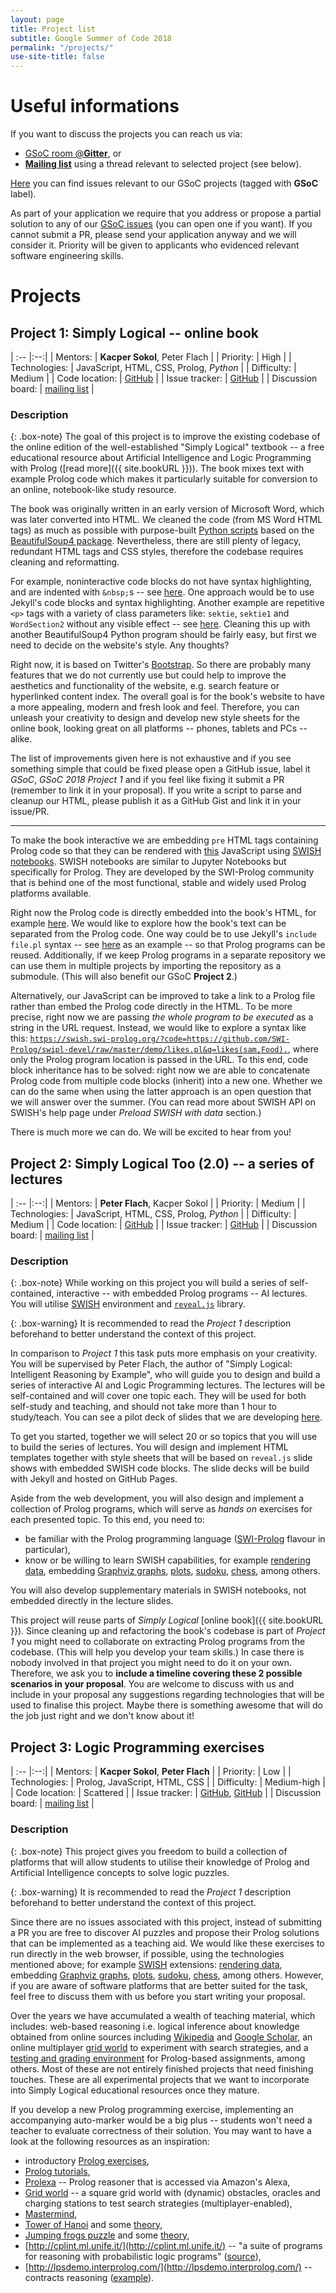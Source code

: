 ```yaml
---
layout: page
title: Project list
subtitle: Google Summer of Code 2018
permalink: "/projects/"
use-site-title: false
---
```


# Useful informations #
If you want to discuss the projects you can reach us via:
* [GSoC room @**Gitter**](https://gitter.im/simply-logical/GSoC?utm_source=share-link&utm_medium=link&utm_campaign=share-link), or
* [**Mailing list**](https://groups.google.com/forum/#!forum/simply-logical) using a thread relevant to selected project (see below).

[Here](https://github.com/issues?utf8=%E2%9C%93&q=is%3Aopen+is%3Aissue+archived%3Afalse+user%3Asimply-logical+label%3AGSoC) you can find issues relevant to our GSoC projects (tagged with **GSoC** label).

As part of your application we require that you address or propose a partial solution to any of our [GSoC issues](https://github.com/issues?utf8=%E2%9C%93&q=is%3Aopen+is%3Aissue+archived%3Afalse+user%3Asimply-logical+label%3AGSoC) (you can open one if you want). If you cannot submit a PR, please send your application anyway and we will consider it. Priority will be given to applicants who evidenced relevant software engineering skills.

# Projects #
## Project 1: Simply Logical -- online book ##

| :-- |:--:|
| Mentors: | **Kacper Sokol**, Peter Flach |
| Priority: | High |
| Technologies: | JavaScript, HTML, CSS, Prolog, *Python* |
| Difficulty: | Medium |
| Code location: | [GitHub](https://github.com/simply-logical/simply-logical) |
| Issue tracker: | [GitHub](https://github.com/issues?utf8=%E2%9C%93&q=is%3Aopen+is%3Aissue+archived%3Afalse+user%3Asimply-logical+label%3A%22GSoC+2018+Project+1%22) |
| Discussion board: | [mailing list](https://groups.google.com/forum/#!topic/simply-logical/LRwGX1V1y28) |

### Description ###

{: .box-note}
The goal of this project is to improve the existing codebase of the online edition of the well-established "Simply Logical" textbook -- a free educational resource about Artificial Intelligence and Logic Programming with Prolog ([read more]({{ site.bookURL }})). The book mixes text with example Prolog code which makes it particularly suitable for conversion to an online, notebook-like study resource. 

The book was originally written in an early version of Microsoft Word, which was later converted into HTML. We cleaned the code (from MS Word HTML tags) as much as possible with purpose-built [Python scripts](https://gist.github.com/So-Cool/cdf7b693f7cfdd5f8a65) based on the [BeautifulSoup4 package](https://www.crummy.com/software/BeautifulSoup/). Nevertheless, there are still plenty of legacy, redundant HTML tags and CSS styles, therefore the codebase requires cleaning and reformatting.

For example, noninteractive code blocks do not have syntax highlighting, and are indented with `&nbsp;`s -- see [here](https://github.com/simply-logical/simply-logical/blob/master/part_i.html#L945). One approach would be to use Jekyll's code blocks and syntax highlighting. Another example are repetitive `<p>` tags with a variety of class parameters like: `sektie`, `sektie1` and `WordSection2` without any visible effect -- see [here](https://github.com/flach/simply-logical/blob/master/part_i.html#L15). Cleaning this up with another BeautifulSoup4 Python program should be fairly easy, but first we need to decide on the website's style. Any thoughts?

Right now, it is based on Twitter's [Bootstrap](https://getbootstrap.com/). So there are probably many features that we do not currently use but could help to improve the aesthetics and functionality of the website, e.g. search feature or hyperlinked content index. The overall goal is for the book's website to have a more appealing, modern and fresh look and feel. Therefore, you can unleash your creativity to design and develop new style sheets for the online book, looking great on all platforms -- phones, tablets and PCs -- alike.

The list of improvements given here is not exhaustive and if you see something simple that could be fixed please open a GitHub issue, label it *GSoC*, *GSoC 2018 Project 1* and if you feel like fixing it submit a PR (remember to link it in your proposal). If you write a script to parse and cleanup our HTML, please publish it as a GitHub Gist and link it in your issue/PR.

---

To make the book interactive we are embedding `pre` HTML tags containing Prolog code so that they can be rendered with [this](https://github.com/simply-logical/simply-logical/blob/master/bootstrap/js/lpn.js) JavaScript using [SWISH notebooks](https://swish.swi-prolog.org/). SWISH notebooks are similar to Jupyter Notebooks but specifically for Prolog. They are developed by the SWI-Prolog community that is behind one of the most functional, stable and widely used Prolog platforms available.

Right now the Prolog code is directly embedded into the book's HTML, for example [here](https://github.com/simply-logical/simply-logical/blob/master/part_i.html#L48). We would like to explore how the book's text can be separated from the Prolog code. One way could be to use Jekyll's `include file.pl` syntax -- see [here](https://github.com/COMS30106/labs/blob/master/index.html#L30) as an example -- so that Prolog programs can be reused. Additionally, if we keep Prolog programs in a separate repository we can use them in multiple projects by importing the repository as a submodule. (This will also benefit our GSoC **Project 2**.)

Alternatively, our JavaScript can be improved to take a link to a Prolog file rather than embed the Prolog code directly in the HTML. To be more precise, right now we are passing *the whole program to be executed* as a string in the URL request. Instead, we would like to explore a syntax like this: [`https://swish.swi-prolog.org/?code=https://github.com/SWI-Prolog/swipl-devel/raw/master/demo/likes.pl&q=likes(sam,Food).`](https://swish.swi-prolog.org/?code=https://github.com/SWI-Prolog/swipl-devel/raw/master/demo/likes.pl&q=likes(sam,Food).), where only the Prolog program location is passed in the URL. To this end, code block inheritance has to be solved: right now we are able to concatenate Prolog code from multiple code blocks (inherit) into a new one. Whether we can do the same when using the latter approach is an open question that we will answer over the summer. (You can read more about SWISH API on SWISH's help page under *Preload SWISH with data* section.)

There is much more we can do. We will be excited to hear from you!

## Project 2: Simply Logical Too (2.0) -- a series of lectures ##

| :-- |:--:|
| Mentors: | **Peter Flach**, Kacper Sokol |
| Priority: | Medium |
| Technologies: | JavaScript, HTML, CSS, Prolog, *Python* |
| Difficulty: | Medium |
| Code location: | [GitHub](https://github.com/simply-logical/simply-logical-too) |
| Issue tracker: | [GitHub](https://github.com/issues?utf8=%E2%9C%93&q=is%3Aopen+is%3Aissue+archived%3Afalse+user%3Asimply-logical+label%3A%22GSoC+2018+Project+2%22) |
| Discussion board: | [mailing list](https://groups.google.com/forum/#!topic/simply-logical/BjOmNUz6VJc) |

### Description ###

{: .box-note}
While working on this project you will build a series of self-contained, interactive -- with embedded Prolog programs -- AI lectures. You will utilise [SWISH](https://swish.swi-prolog.org) environment and [`reveal.js`](https://github.com/hakimel/reveal.js/) library.

{: .box-warning}
It is recommended to read the *Project 1* description beforehand to better understand the context of this project.

In comparison to *Project 1* this task puts more emphasis on your creativity. You will be supervised by Peter Flach, the author of "Simply Logical: Intelligent Reasoning by Example", who will guide you to design and build a series of interactive AI and Logic Programming lectures. The lectures will be self-contained and will cover one topic each. They will be used for both self-study and teaching, and should not take more than 1 hour to study/teach. You can see a pilot deck of slides that we are developing [here](http://labs.simply-logical.space/#/1/1).

To get you started, together we will select 20 or so topics that you will use to build the series of lectures. You will design and implement HTML templates together with style sheets that will be based on `reveal.js` slide shows with embedded SWISH code blocks. The slide decks will be build with Jekyll and hosted on GitHub Pages.

Aside from the web development, you will also design and implement a collection of Prolog programs, which will serve as *hands on* exercises for each presented topic. To this end, you need to:
* be familiar with the Prolog programming language ([SWI-Prolog](http://www.swi-prolog.org/) flavour in particular),
* know or be willing to learn SWISH capabilities, for example [rendering data](https://swish.swi-prolog.org/example/rendering.swinb), embedding [Graphviz graphs](https://swish.swi-prolog.org/example/render_graphviz.swinb), [plots](https://swish.swi-prolog.org/example/render_c3.swinb), [sudoku](https://swish.swi-prolog.org/example/clpfd_sudoku.pl), [chess](https://swish.swi-prolog.org/example/clpfd_queens.pl), among others.

You will also develop supplementary materials in SWISH notebooks, not embedded directly in the lecture slides.

This project will reuse parts of *Simply Logical* [online book]({{ site.bookURL }}). Since cleaning up and refactoring the book's codebase is part of *Project 1* you might need to collaborate on extracting Prolog programs from the codebase. (This will help you develop your team skills.) In case there is nobody involved in that project you might need to do it on your own. Therefore, we ask you to **include a timeline covering these 2 possible scenarios in your proposal**. You are welcome to discuss with us and include in your proposal any suggestions regarding technologies that will be used to finalise this project. Maybe there is something awesome that will do the job just right and we don't know about it!

## Project 3: Logic Programming exercises ##

| :-- |:--:|
| Mentors: | **Kacper Sokol**, **Peter Flach** |
| Priority: | Low |
| Technologies: | Prolog, JavaScript, HTML, CSS |
| Difficulty: | Medium-high |
| Code location: | Scattered |
| Issue tracker: | [GitHub](https://github.com/issues?utf8=%E2%9C%93&q=is%3Aopen+is%3Aissue+archived%3Afalse+user%3Asimply-logical+label%3A%22GSoC+2018+Project+3%22), [GitHub](https://github.com/issues?utf8=%E2%9C%93&q=is%3Aopen+is%3Aissue+archived%3Afalse+user%3Acoms30106+label%3A%22GSoC+2018+Project+3%22) |
| Discussion board: | [mailing list](https://groups.google.com/forum/#!topic/simply-logical/0-M0l-ssfR0) |

### Description ###

{: .box-note}
This project gives you freedom to build a collection of platforms that will allow students to utilise their knowledge of Prolog and Artificial Intelligence concepts to solve logic puzzles.

{: .box-warning}
It is recommended to read the *Project 1* description beforehand to better understand the context of this project.

Since there are no issues associated with this project, instead of submitting a PR you are free to discover AI puzzles and propose their Prolog solutions that can be implemented as a teaching aid. We would like these exercises to run directly in the web browser, if possible, using the technologies mentioned above; for example [SWISH](https://swish.swi-prolog.org/) extensions: [rendering data](https://swish.swi-prolog.org/example/rendering.swinb), embedding [Graphviz graphs](https://swish.swi-prolog.org/example/render_graphviz.swinb), [plots](https://swish.swi-prolog.org/example/render_c3.swinb), [sudoku](https://swish.swi-prolog.org/example/clpfd_sudoku.pl), [chess](https://swish.swi-prolog.org/example/clpfd_queens.pl), among others. However, if you are aware of software platforms that are better suited for the task, feel free to discuss them with us before you start writing your proposal.

Over the years we have accumulated a wealth of teaching material, which includes: web-based reasoning i.e. logical inference about knowledge obtained from online sources including [Wikipedia](https://github.com/COMS30106/assignment/wiki/Assignment-2#part-2-identity-crisis) and [Google Scholar](https://github.com/COMS30106/prolog_intro/tree/scholar/scholar), an online multiplayer [grid world](https://github.com/COMS30106/assignment/wiki/Assignment-2#part-4-optional) to experiment with search strategies, and a [testing and grading environment](https://github.com/COMS30106/assignment/tree/dev/ailp/library) for Prolog-based assignments, among others. Most of these are not entirely finished projects that need finishing touches. These are all experimental projects that we want to incorporate into Simply Logical educational resources once they mature.

If you develop a new Prolog programming exercise, implementing an accompanying auto-marker would be a big plus -- students won't need a teacher to evaluate correctness of their solution. You may want to have a look at the following resources as an inspiration:
- introductory [Prolog exercises](https://github.com/COMS30106/prolog_intro),
- [Prolog tutorials](https://www.cpp.edu/~jrfisher/www/prolog_tutorial/contents.html),
- [Prolexa](https://github.com/So-Cool/prolexa) -- Prolog reasoner that is accessed via Amazon's Alexa,
- [Grid world](https://github.com/COMS30106/assignment/wiki) -- a square grid world with (dynamic) obstacles, oracles and charging stations to test search strategies (multiplayer-enabled),
- [Mastermind](https://en.wikipedia.org/wiki/Mastermind_(board_game)),
- [Tower of Hanoi](https://en.wikipedia.org/wiki/Tower_of_Hanoi) and some [theory](http://book.simply-logical.space/part_ii.html#reasoning_with_structured_knowledge),
- [Jumping frogs puzzle](http://primefactorisation.com/frogpuzzle/) and some [theory](http://book.simply-logical.space/part_ii.html#informed_search),
- [http://cplint.ml.unife.it/](http://cplint.ml.unife.it/) -- "a suite of programs for reasoning with probabilistic logic programs" ([source](https://github.com/friguzzi/cplint)),
- [http://lpsdemo.interprolog.com/](http://lpsdemo.interprolog.com/) -- contracts reasoning ([example](http://lpsdemo.interprolog.com/example/lpsExamples.swinb)).
